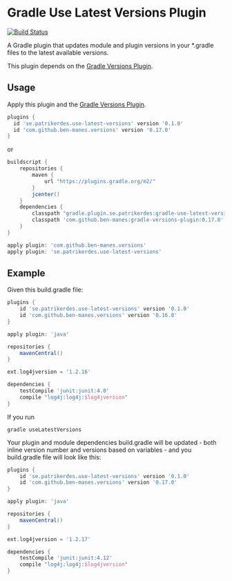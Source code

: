 # Gradle Use Latest Versions Plugin

[![Build Status](https://travis-ci.org/patrikerdes/gradle-use-latest-versions-plugin.svg?branch=master)](https://travis-ci.org/patrikerdes/gradle-use-latest-versions-plugin)

A Gradle plugin that updates module and plugin versions in your *.gradle files to the latest available versions.

This plugin depends on the [Gradle Versions Plugin](https://github.com/ben-manes/gradle-versions-plugin).

## Usage

Apply this plugin and the [Gradle Versions Plugin](https://github.com/ben-manes/gradle-versions-plugin).

```groovy
plugins {
  id 'se.patrikerdes.use-latest-versions' version '0.1.0'
  id 'com.github.ben-manes.versions' version '0.17.0'
}
```

or

```groovy
buildscript {
    repositories {
        maven {
            url "https://plugins.gradle.org/m2/"
        }
        jcenter()
    }
    dependencies {
        classpath "gradle.plugin.se.patrikerdes:gradle-use-latest-versions-plugin:0.1.0"
        classpath 'com.github.ben-manes:gradle-versions-plugin:0.17.0'
    }
}

apply plugin: 'com.github.ben-manes.versions'
apply plugin: 'se.patrikerdes.use-latest-versions'

```

## Example

Given this build.gradle file:

```groovy
plugins {
    id 'se.patrikerdes.use-latest-versions' version '0.1.0'
    id 'com.github.ben-manes.versions' version '0.16.0'
}

apply plugin: 'java'

repositories {
    mavenCentral()
}

ext.log4jversion = '1.2.16'

dependencies {
    testCompile 'junit:junit:4.0'
    compile "log4j:log4j:$log4jversion"
}
```

If you run

```
gradle useLatestVersions
```

Your plugin and module dependencies build.gradle will be updated - both inline version number and versions based on variables - and you build.gradle file will look like this:

```groovy
plugins {
    id 'se.patrikerdes.use-latest-versions' version '0.1.0'
    id 'com.github.ben-manes.versions' version '0.17.0'
}

apply plugin: 'java'

repositories {
    mavenCentral()
}

ext.log4jversion = '1.2.17'

dependencies {
    testCompile 'junit:junit:4.12'
    compile "log4j:log4j:$log4jversion"
}
```
